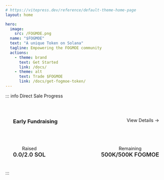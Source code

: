 ```yaml
---
# https://vitepress.dev/reference/default-theme-home-page
layout: home

hero:
  image:
    src: /FOGMOE.png
  name: "$FOGMOE"
  text: "A unique Token on Solana"
  tagline: Empowering the FOGMOE community
  actions:
    - theme: brand
      text: Get Started
      link: /docs/
    - theme: alt
      text: Trade $FOGMOE
      link: /docs/get-fogmoe-token/
---
```


::: info Direct Sale Progress
<div class="sale-container">
  <div class="sale-header">
    <h3>Early Fundraising</h3>
    <a href="https://x.com/FOG_MOE/status/1882997027417809110" target="_blank" class="x-link">
      View Details →
    </a>
  </div>

  <div class="progress-bar">
    <div class="progress" style="width: 0%;"></div>
  </div>

  <div class="sale-stats">
    <div class="stat-item">
      <span class="stat-label">Raised</span>
      <span class="stat-value">0.0/2.0 SOL</span>
    </div>
    <div class="stat-item">
      <span class="stat-label">Remaining</span>
      <span class="stat-value">500K/500K FOGMOE</span>
    </div>
  </div>
</div>

<style>
.sale-container {
  padding: 1.5rem;
  border-radius: 8px;
  background: var(--vp-c-bg-soft);
}

.sale-header {
  display: flex;
  justify-content: space-between;
  align-items: center;
  margin-bottom: 1.5rem;
}

.x-link {
  color: var(--vp-c-brand);
  text-decoration: none;
  font-size: 0.9rem;
}

.x-link:hover {
  text-decoration: underline;
}

.progress-bar {
  width: 100%;
  height: 10px;
  background: var(--vp-c-bg);
  border-radius: 5px;
  overflow: hidden;
}

.progress {
  height: 100%;
  background: var(--vp-c-brand);
  transition: width 0.3s ease;
}

.sale-stats {
  display: flex;
  justify-content: space-between;
  margin-top: 1rem;
  flex-wrap: wrap;
  gap: 1rem;
}

.stat-item {
  display: flex;
  flex-direction: column;
  align-items: center;
}

.stat-label {
  font-size: 0.9rem;
  color: var(--vp-c-text-2);
}

.stat-value {
  font-size: 1.1rem;
  font-weight: 600;
  color: var(--vp-c-text-1);
}
</style>
:::